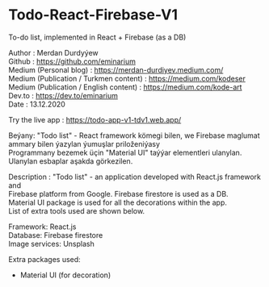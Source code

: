 # Todo-React-Firebase-V1
To-do list, implemented in React + Firebase (as a DB)

Author : Merdan Durdyýew  
Github : https://github.com/eminarium  
Medium (Personal blog) : https://merdan-durdiyev.medium.com/  
Medium (Publication / Turkmen content) : https://medium.com/kodeser  
Medium (Publication / English content) : https://medium.com/kode-art  
Dev.to : https://dev.to/eminarium  
Date : 13.12.2020  

Try the live app : https://todo-app-v1-tdv1.web.app/  
  
Beýany: "Todo list" - React framework kömegi bilen, we Firebase maglumat  
ammary bilen ýazylan ýumuşlar priloženiýasy    
Programmany bezemek üçin "Material UI" taýýar elementleri ulanylan.  
Ulanylan esbaplar aşakda görkezilen.  
  
Description : "Todo list" - an application developed with React.js framework and  
Firebase platform from Google. Firebase firestore is used as a DB.  
Material UI package is used for all the decorations within the app.  
List of extra tools used are shown below.  
  
    
Framework: React.js  
Database: Firebase firestore  
Image services: Unsplash  

Extra packages used:  
- Material UI (for decoration)  